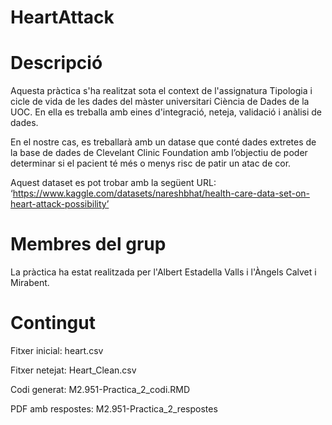 # HeartAttack

# Descripció
Aquesta pràctica s'ha realitzat sota el context de l'assignatura Tipologia i cicle de vida de les dades del màster universitari Ciència de Dades de la UOC. En ella es treballa amb eines d'integració, neteja, validació i anàlisi de dades.

En el nostre cas, es treballarà amb un datase que conté dades extretes de la base de dades de Clevelant Clinic Foundation amb l’objectiu de poder determinar si el pacient té més o menys risc de patir un atac de cor.

Aquest dataset es pot trobar amb la següent URL:
‘https://www.kaggle.com/datasets/nareshbhat/health-care-data-set-on-heart-attack-possibility’

# Membres del grup
La pràctica ha estat realitzada per l'Albert Estadella Valls i l'Àngels Calvet i Mirabent.

# Contingut

Fitxer inicial: heart.csv

Fitxer netejat: Heart_Clean.csv

Codi generat: M2.951-Practica_2_codi.RMD

PDF amb respostes: M2.951-Practica_2_respostes
